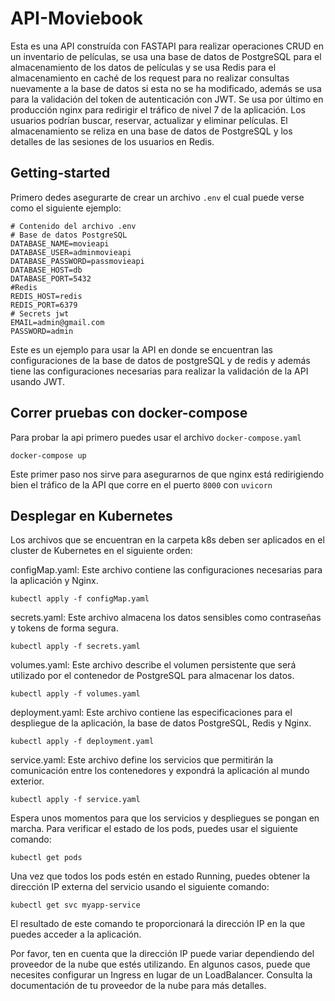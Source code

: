 # API-Moviebook
Esta es una API construída con FASTAPI para realizar operaciones CRUD en un inventario de películas, se usa una base de datos de PostgreSQL para el almacenamiento de los datos de películas y se usa Redis para el almacenamiento en caché de los request para no realizar consultas nuevamente a la base de datos si esta no se ha modificado, además se usa para la validación del token de autenticación con JWT. Se usa por último en producción nginx para redirigir el tráfico de nivel 7 de la aplicación.
Los usuarios podrían buscar, reservar, actualizar y eliminar películas. El almacenamiento se reliza en una base de datos de PostgreSQL y los detalles de las sesiones de los usuarios en Redis. 

## Getting-started
Primero dedes asegurarte de crear un archivo `.env` el cual puede verse como el siguiente ejemplo:
```
# Contenido del archivo .env
# Base de datos PostgreSQL
DATABASE_NAME=movieapi
DATABASE_USER=adminmovieapi
DATABASE_PASSWORD=passmovieapi
DATABASE_HOST=db
DATABASE_PORT=5432
#Redis
REDIS_HOST=redis
REDIS_PORT=6379
# Secrets jwt
EMAIL=admin@gmail.com
PASSWORD=admin
```

Este es un ejemplo para usar la API en donde se encuentran las configuraciones de la base de datos de postgreSQL y de redis y además tiene las configuraciones necesarias para realizar la validación de la API usando JWT.

## Correr pruebas con docker-compose

Para probar la api primero puedes usar el archivo `docker-compose.yaml`

```
docker-compose up 
```

Este primer paso nos sirve para asegurarnos de que nginx está redirigiendo bien el tráfico de la API que corre en el puerto `8000` con `uvicorn`

## Desplegar en Kubernetes
Los archivos que se encuentran en la carpeta k8s deben ser aplicados en el cluster de Kubernetes en el siguiente orden:

configMap.yaml: Este archivo contiene las configuraciones necesarias para la aplicación y Nginx.

```shell
kubectl apply -f configMap.yaml
```

secrets.yaml: Este archivo almacena los datos sensibles como contraseñas y tokens de forma segura.

```shell
kubectl apply -f secrets.yaml
```

volumes.yaml: Este archivo describe el volumen persistente que será utilizado por el contenedor de PostgreSQL para almacenar los datos.

```shell
kubectl apply -f volumes.yaml
```

deployment.yaml: Este archivo contiene las especificaciones para el despliegue de la aplicación, la base de datos PostgreSQL, Redis y Nginx.

```shell
kubectl apply -f deployment.yaml
```

service.yaml: Este archivo define los servicios que permitirán la comunicación entre los contenedores y expondrá la aplicación al mundo exterior.

```shell
kubectl apply -f service.yaml
```

Espera unos momentos para que los servicios y despliegues se pongan en marcha. Para verificar el estado de los pods, puedes usar el siguiente comando:

```shell
kubectl get pods
```

Una vez que todos los pods estén en estado Running, puedes obtener la dirección IP externa del servicio usando el siguiente comando:

```
kubectl get svc myapp-service
```

El resultado de este comando te proporcionará la dirección IP en la que puedes acceder a la aplicación.

Por favor, ten en cuenta que la dirección IP puede variar dependiendo del proveedor de la nube que estés utilizando. En algunos casos, puede que necesites configurar un Ingress en lugar de un LoadBalancer. Consulta la documentación de tu proveedor de la nube para más detalles.




